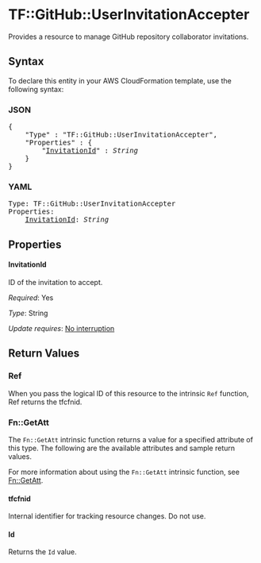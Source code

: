 # TF::GitHub::UserInvitationAccepter

Provides a resource to manage GitHub repository collaborator invitations.

## Syntax

To declare this entity in your AWS CloudFormation template, use the following syntax:

### JSON

<pre>
{
    "Type" : "TF::GitHub::UserInvitationAccepter",
    "Properties" : {
        "<a href="#invitationid" title="InvitationId">InvitationId</a>" : <i>String</i>
    }
}
</pre>

### YAML

<pre>
Type: TF::GitHub::UserInvitationAccepter
Properties:
    <a href="#invitationid" title="InvitationId">InvitationId</a>: <i>String</i>
</pre>

## Properties

#### InvitationId

ID of the invitation to accept.

_Required_: Yes

_Type_: String

_Update requires_: [No interruption](https://docs.aws.amazon.com/AWSCloudFormation/latest/UserGuide/using-cfn-updating-stacks-update-behaviors.html#update-no-interrupt)

## Return Values

### Ref

When you pass the logical ID of this resource to the intrinsic `Ref` function, Ref returns the tfcfnid.

### Fn::GetAtt

The `Fn::GetAtt` intrinsic function returns a value for a specified attribute of this type. The following are the available attributes and sample return values.

For more information about using the `Fn::GetAtt` intrinsic function, see [Fn::GetAtt](https://docs.aws.amazon.com/AWSCloudFormation/latest/UserGuide/intrinsic-function-reference-getatt.html).

#### tfcfnid

Internal identifier for tracking resource changes. Do not use.

#### Id

Returns the <code>Id</code> value.

